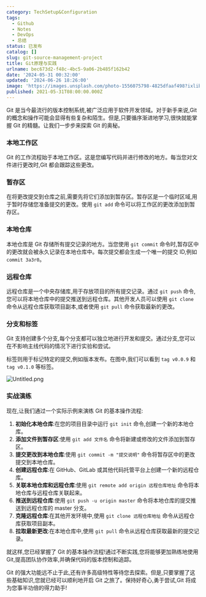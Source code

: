```yaml
---
category: TechSetup&Configuration
tags:
  - Github
  - Notes
  - DevOps
  - 总结
status: 已发布
catalog: []
slug: git-source-management-project
title: Git原理与实践
urlname: bec673d2-f48c-4bc5-9a06-2b485f162b42
date: '2024-05-31 00:32:00'
updated: '2024-06-26 18:26:00'
image: 'https://images.unsplash.com/photo-1556075798-4825dfaaf498?ixlib=rb-4.0.3&q=85&fm=jpg&crop=entropy&cs=srgb'
published: 2021-05-31T08:00:00.000Z
---
```


Git 是当今最流行的版本控制系统,被广泛应用于软件开发领域。对于新手来说,Git 的概念和操作可能会显得有些复杂和陌生。但是,只要循序渐进地学习,很快就能掌握 Git 的精髓。让我们一步步来探索 Git 的奥秘。


### 本地工作区


Git 的工作流程始于本地工作区。这是您编写代码并进行修改的地方。每当您对文件进行更改时,Git 都会跟踪这些更改。


### 暂存区


在将更改提交到仓库之前,需要先将它们添加到暂存区。暂存区是一个临时区域,用于暂时存储您准备提交的更改。使用 `git add` 命令可以将工作区的更改添加到暂存区。


### 本地仓库


本地仓库是 Git 存储所有提交记录的地方。当您使用 `git commit` 命令时,暂存区中的更改就会被永久记录在本地仓库中。每次提交都会生成一个唯一的提交 ID,例如 `commit 3a3r0`。


### 远程仓库


远程仓库是一个中央存储库,用于存放项目的所有提交记录。通过 `git push` 命令,您可以将本地仓库中的提交推送到远程仓库。其他开发人员可以使用 `git clone` 命令从远程仓库获取项目副本,或者使用 `git pull` 命令获取最新的更改。


### 分支和标签


Git 支持创建多个分支,每个分支都可以独立地进行开发和提交。通过分支,您可以在不影响主线代码的情况下进行实验和尝试。


标签则用于标记特定的提交,例如版本发布。在图中,我们可以看到 `tag v0.0.9` 和 `tag v0.1.0` 等标签。


![Untitled.png](https://prod-files-secure.s3.us-west-2.amazonaws.com/5d24fe63-e567-4804-86f9-9fdc62e13082/77b77e01-3aab-4add-bdbd-7f489727861d/Untitled.png?X-Amz-Algorithm=AWS4-HMAC-SHA256&X-Amz-Content-Sha256=UNSIGNED-PAYLOAD&X-Amz-Credential=ASIAZI2LB4667KU66GOJ%2F20250417%2Fus-west-2%2Fs3%2Faws4_request&X-Amz-Date=20250417T053933Z&X-Amz-Expires=3600&X-Amz-Security-Token=IQoJb3JpZ2luX2VjEM3%2F%2F%2F%2F%2F%2F%2F%2F%2F%2FwEaCXVzLXdlc3QtMiJIMEYCIQCySt%2Fp%2FQBs7%2BdcsaXNJ0T0nTuIrF8q3laDsRfkb8uL%2FwIhAJ1qVokSzIisThl6ISXogUA7yNiRMrFlCGjjwCuBfNPIKv8DCFYQABoMNjM3NDIzMTgzODA1IgwZ66uzGbkX0b%2FyS%2Fsq3AMyTiOJ4JDKlJXrkKH0hnWUKFINfitGKVbFWe7yjDvZ3cE6X0cVuYksxSsBQRvQWnXMajzofLIsyjROgy5Wfj90ilwJHJyVyKWrm4No841gaShhC%2BgD3G%2Bu2hoBghLMkolLWm8eT3FYVnvDscj7M2j4HgQA%2FOwfh5lgTu3SF%2BUITbqaAGwjoLO1qOBA2kqdeUHze2kfTogYKlPLKrL5LWXWPxtqRlqVZotwxVCwhQ5it%2FQ8gmby7TqO7Brj1ch9JMhDM2JlFt2F2nKIW%2BNmWLm5PUulQ%2Fn%2ByXbxAugOej%2B8Nv2q2GYI1Emjz9N3UdgN4zWvcowwmbPRHhLJxSdpIM57pnvolp31W%2F7%2BzD3NjRcVTzHkFzmvJ6JJa6xCxM40JAPtaR3j%2BDb8PNz7XeZ2QWs9kv5S9ZRD7jdbW4T2O%2BatsZVbYdQbO8dAbbSF3tu6PYN4SALXYM7iO09MDxCIcSoIv2YBAauJQQ7RSaR4yPM9aNm5kxuZDO2b5q2%2FjdgYGchdKhF%2F3LUBpQpHTAvJZ99SLjCSYMPQT%2FOFn3hSjfQI9B9ShfhCQjKS%2B95hSKE5SJpCUor4p8fsFpenDlqcAYY5eueH8sw%2Bx7cp3%2F9ZwwG4%2FioHCkxVkcHMcriuuDCGk4LABjqkAVyhdmRAjY%2FgjuwxNm0ppMfa0Wsico%2BJGRtKzoL86%2BV4pkyL4z3uRuSBb38w1xNaCvd4OMsgxmcCbEdrRwLk1UggFcmepKVCbBeL4rJxmtI%2BP8y82QVofLVPmOgcTn8xO4vK6dyfUl1VJM6zLKL%2FCroJtWYHiN4ZiJIxDTlplYH4VUkVNylQbCz3JkYJiZfDHphdTZmTvHBq7%2BB2cWKvDxsH6M7S&X-Amz-Signature=b68c8cb9aa68639791d76f21c0fbdb602ace83f7e6db6bf360d64c7b5251e4a1&X-Amz-SignedHeaders=host&x-id=GetObject)


### 实战演练


现在,让我们通过一个实际示例来演练 Git 的基本操作流程:

1. **初始化本地仓库**:在您的项目目录中运行 `git init` 命令,创建一个新的本地仓库。
2. **添加文件到暂存区**:使用 `git add 文件名` 命令将新建或修改的文件添加到暂存区。
3. **提交更改到本地仓库**:使用 `git commit -m "提交说明"` 命令将暂存区中的更改提交到本地仓库。
4. **创建远程仓库**:在 GitHub、GitLab 或其他代码托管平台上创建一个新的远程仓库。
5. **关联本地仓库和远程仓库**:使用 `git remote add origin 远程仓库地址` 命令将本地仓库与远程仓库关联起来。
6. **推送到远程仓库**:使用 `git push -u origin master` 命令将本地仓库的提交推送到远程仓库的 master 分支。
7. **克隆远程仓库**:在其他开发环境中,使用 `git clone 远程仓库地址` 命令从远程仓库获取项目副本。
8. **拉取最新更改**:在本地仓库中,使用 `git pull` 命令从远程仓库获取最新的提交记录。

就这样,您已经掌握了 Git 的基本操作流程!通过不断实践,您将能够更加熟练地使用 Git,提高团队协作效率,并确保代码的版本控制和追踪。


Git 的强大功能远不止于此,还有许多高级特性等待您去探索。但是,只要掌握了这些基础知识,您就已经可以顺利地开启 Git 之旅了。保持好奇心,勇于尝试,Git 将成为您事半功倍的得力助手!


